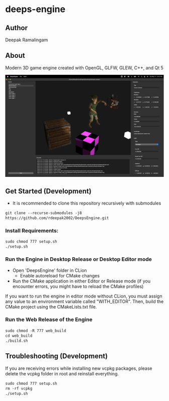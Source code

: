 # deeps-engine

## Author

Deepak Ramalingam

## About

Modern 3D game engine created with OpenGL, GLFW, GLEW, C++, and Qt 5

![Editor View Screenshot](doc/image/EditorView.png "Editor View")

## Get Started (Development)

- It is recommended to clone this repository recursively with submodules

```shell
git clone --recurse-submodules -j8 https://github.com/rdeepak2002/DeepsEngine.git
```

### Install Requirements:

```shell
sudo chmod 777 setup.sh
./setup.sh
```

### Run the Engine in Desktop Release or Desktop Editor mode
- Open 'DeepsEngine' folder in CLion
  - Enable autoreload for CMake changes
- Run the CMake application in either Editor or Release mode (if you encounter errors, you might have to reload the CMake profiles)

If you want to run the engine in editor mode without CLion, you must assign any value to an environment variable called "WITH_EDITOR". Then, build the CMake project using the CMakeLists.txt file. 

### Run the Web Release of the Engine

```shell
sudo chmod -R 777 web_build
cd web_build
./build.sh
```

## Troubleshooting (Development)

If you are receiving errors while installing new vcpkg packages, please delete the vcpkg folder in root and reinstall everything.

```shell
sudo chmod 777 setup.sh
rm -rf vcpkg
./setup.sh
```